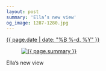 ```yaml
---
layout: post
summary: 'Ella’s new view'
og_image: 1287-1280.jpg
---
```


<p>
 <time>
  <a href="/1287">
   {{ page.date | date: "%B %-d, %Y" }}
  </a>
 </time>
 <a href="/1287">
  <figure data-taken="1/19/2021">
   <img alt="{{ page.summary }}" sizes="(min-width: 700px) 50vw, calc(100vw - 2rem)" src="{{ site.assets_url }}/1287-640.jpg" srcset="{{ site.assets_url }}/1287-320.jpg 320w, {{ site.assets_url }}/1287-640.jpg 640w, {{ site.assets_url }}/1287-960.jpg 960w, {{ site.assets_url }}/1287-1280.jpg 1280w"/>
  </figure>
 </a>
 <span>
  Ella’s new view
 </span>
</p>
